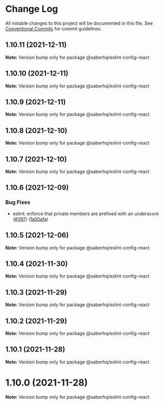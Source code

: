 # Change Log

All notable changes to this project will be documented in this file.
See [Conventional Commits](https://conventionalcommits.org) for commit guidelines.

## 1.10.11 (2021-12-11)

**Note:** Version bump only for package @saberhq/eslint-config-react





## 1.10.10 (2021-12-11)

**Note:** Version bump only for package @saberhq/eslint-config-react





## 1.10.9 (2021-12-11)

**Note:** Version bump only for package @saberhq/eslint-config-react





## 1.10.8 (2021-12-10)

**Note:** Version bump only for package @saberhq/eslint-config-react





## 1.10.7 (2021-12-10)

**Note:** Version bump only for package @saberhq/eslint-config-react





## 1.10.6 (2021-12-09)


### Bug Fixes

* eslint: enforce that private members are prefixed with an underscore ([#397](https://github.com/saber-hq/saber-common/issues/397)) ([1a50afa](https://github.com/saber-hq/saber-common/commit/1a50afaf13cb4389ba009fd4bdf206a4db2cad93))





## 1.10.5 (2021-12-06)

**Note:** Version bump only for package @saberhq/eslint-config-react





## 1.10.4 (2021-11-30)

**Note:** Version bump only for package @saberhq/eslint-config-react





## 1.10.3 (2021-11-29)

**Note:** Version bump only for package @saberhq/eslint-config-react





## 1.10.2 (2021-11-29)

**Note:** Version bump only for package @saberhq/eslint-config-react





## 1.10.1 (2021-11-28)

**Note:** Version bump only for package @saberhq/eslint-config-react





# 1.10.0 (2021-11-28)

**Note:** Version bump only for package @saberhq/eslint-config-react
